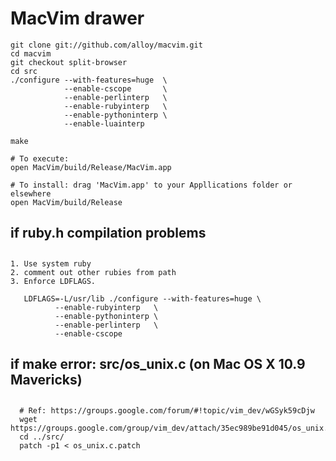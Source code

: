 # MacVim drawer

    git clone git://github.com/alloy/macvim.git
    cd macvim
    git checkout split-browser
    cd src
    ./configure --with-features=huge  \
                --enable-cscope       \
                --enable-perlinterp   \
                --enable-rubyinterp   \
                --enable-pythoninterp \
                --enable-luainterp

    make

    # To execute:
    open MacVim/build/Release/MacVim.app

    # To install: drag 'MacVim.app' to your Appllications folder or elsewhere
    open MacVim/build/Release


##
## if ruby.h compilation problems
##

    1. Use system ruby
    2. comment out other rubies from path
    3. Enforce LDFLAGS.

       LDFLAGS=-L/usr/lib ./configure --with-features=huge \
              --enable-rubyinterp   \
              --enable-pythoninterp \
              --enable-perlinterp   \
              --enable-cscope


##
## if make error: src/os_unix.c (on Mac OS X 10.9 Mavericks)
##

      # Ref: https://groups.google.com/forum/#!topic/vim_dev/wGSyk59cDjw
      wget https://groups.google.com/group/vim_dev/attach/35ec989be91d045/os_unix.c.patch
      cd ../src/
      patch -p1 < os_unix.c.patch

